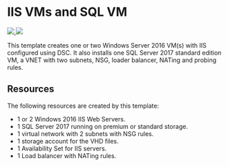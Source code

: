 # IIS VMs and SQL VM

<a href="https://portal.azure.com/#create/Microsoft.Template/uri/https://raw.githubusercontent.com/YoannGUILLO/AzureJSON/master/301-WebPlatform_IIS_SQL/azuredeploy.json" target="_blank">
    <img src="http://azuredeploy.net/deploybutton.png" />
</a>

<a href="http://armviz.io/#/?load=https://raw.githubusercontent.com/YoannGUILLO/AzureJSON/master/301-WebPlatform_IIS_SQL/azuredeploy.json" target="_blank">
    <img src="http://armviz.io/visualizebutton.png"/>
</a>

This template creates one or two Windows Server 2016 VM(s) with IIS configured using DSC. It also installs one SQL Server 2017 standard edition VM, a VNET with two subnets, NSG, loader balancer, NATing and probing rules.

## Resources
The following resources are created by this template:
- 1 or 2 Windows 2016 IIS Web Servers.
- 1 SQL Server 2017 running on premium or standard storage.
- 1 virtual network with 2 subnets with NSG rules.
- 1 storage account for the VHD files.
- 1 Availability Set for IIS servers.
- 1 Load balancer with NATing rules.